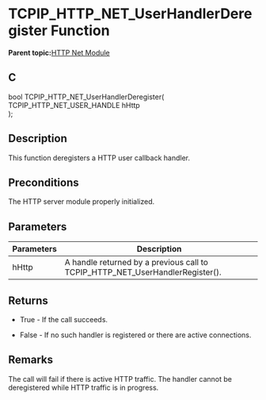 # TCPIP\_HTTP\_NET\_UserHandlerDeregister Function

**Parent topic:**[HTTP Net Module](GUID-4EFEB885-ECF8-44B5-8F23-1D05952E1845.md)

## C

bool TCPIP\_HTTP\_NET\_UserHandlerDeregister\(<br />TCPIP\_HTTP\_NET\_USER\_HANDLE hHttp<br />\);

## Description

This function deregisters a HTTP user callback handler.

## Preconditions

The HTTP server module properly initialized.

## Parameters

|Parameters|Description|
|----------|-----------|
|hHttp|A handle returned by a previous call to TCPIP\_HTTP\_NET\_UserHandlerRegister\(\).|

## Returns

-   True - If the call succeeds.

-   False - If no such handler is registered or there are active connections.


## Remarks

The call will fail if there is active HTTP traffic. The handler cannot be deregistered while HTTP traffic is in progress.

